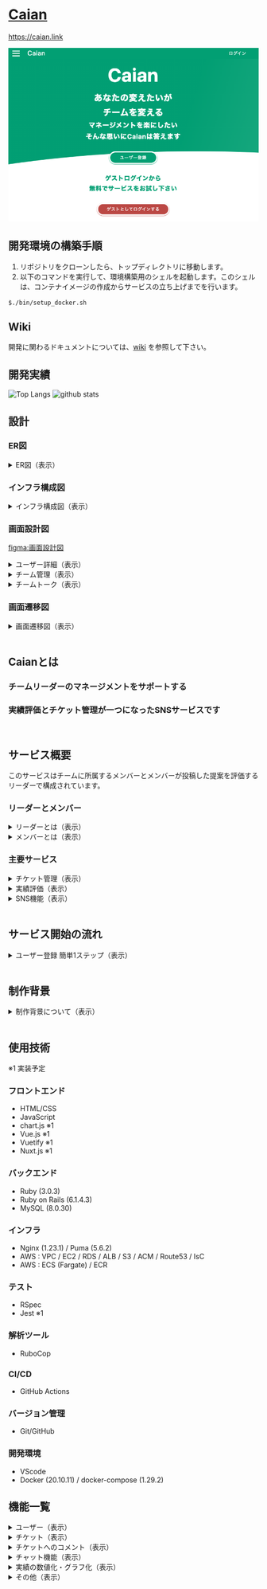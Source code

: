 # [Caian](https://caian.link)
https://caian.link

![figure of ER](app/assets/images/top.png)
<br>

## 開発環境の構築手順
1. リポジトリをクローンしたら、トップディレクトリに移動します。
2. 以下のコマンドを実行して、環境構築用のシェルを起動します。このシェルは、コンテナイメージの作成からサービスの立ち上げまでを行います。
```
$./bin/setup_docker.sh
```

## Wiki
開発に関わるドキュメントについては、[wiki](https://github.com/aki366/Caian_app/wiki/Wiki) を参照して下さい。

## 開発実績
<p align="left"> 
  <img alt="Top Langs" height="150px" src="https://github-readme-stats.vercel.app/api/top-langs/?username=aki366&layout=compact&show_icons=true&theme=onedark" />
  <img alt="github stats" height="150px" src="https://github-readme-stats.vercel.app/api?username=aki366&theme=onedark&show_icons=ture" />
</p>

## 設計

### ER図
<details>
<summary>ER図（表示）</summary>

![figure of ER](app/assets/images/ERD.png)
</details>

### インフラ構成図
<details>
<summary>インフラ構成図（表示）</summary>

![figure of ER](app/assets/images/Infrastructure_diagram.png)
</details>

### 画面設計図

[figma:画面設計図](https://www.figma.com/file/89WqHwRatfXBjokkGxmqq4/original?node-id=0%3A1)

<details>
<summary>ユーザー詳細（表示）</summary>

![figure of ER](app/assets/images/user_show.png)
</details>

<details>
<summary>チーム管理（表示）</summary>

![figure of ER](app/assets/images/team_management.png
)
</details>

<details>
<summary>チームトーク（表示）</summary>

![figure of ER](app/assets/images/team_talk.png
)
</details>

### 画面遷移図
<details>
<summary>画面遷移図（表示）</summary>

![画面遷移図](app/assets/images/Screen_transition_diagram.png)
</details>

<br>

## Caianとは
### チームリーダーのマネージメントをサポートする
### 実績評価とチケット管理が一つになったSNSサービスです

<br>

## サービス概要
このサービスはチームに所属するメンバーとメンバーが投稿した提案を評価するリーダーで構成されています。

### リーダーとメンバー

<details>
<summary>リーダーとは（表示）</summary>
<br>
チームを新規作成したユーザーは自動でそのチームのリーダーになります。<br>
リーダーは、メンバーが投稿したチケットの承認や評価などの機能が使用できます。<br>
<br>

**あなたはチームのリーダーとしてこんな悩みを抱えていませんか？**<br>

- メンバーの日々の頑張りを評価に反映したいが、忙しくて把握できない<br>
- 定量的な評価がされず不満を抱いているメンバーがいる<br>

もっとメンバーの日頃の成果を評価したい、マネージメントに集中したい!<br>
そんな思いにCaianは答えます<br>

**マネージメントをもっとスマートに、当たり前に**<br>
<br>
</details>

<details>
<summary>メンバーとは（表示）</summary>
<br>
リーダーから招待されてチームに所属したユーザーのこと<br>
<br>

**あなたはチームの一員としてこんな悩みを抱えていませんか？**<br>

- 日々、タスクや改善活動をしているが、承認フローが面倒<br>
- 自分が行ったタスクや成果を一元管理できていない<br>
- 日々の成果をリーダーにアピールできていない<br>

もっとスマートに自分の成果を管理したい!<br>
そんな思いにCaianは答えます。<br>

**あなたの努力は努力せずに評価されます。**<br>
<br>
</details>

### 主要サービス
<details>
<summary>チケット管理（表示）</summary>
<br>

- 日々のちょっとした業務改善や手順作成の連絡と承認を1つのチケットで管理できます。
- リーダーはメンバーが作成したチケットに３段階の評価ポイントを付けて承認するだけです。
- コメントを添えてフィードバックすることも可能です。
<br>
</details>

<details>
<summary>実績評価（表示）</summary>
<br>

- メンバーが投稿したチケットは自動で数値化、グラフ化され、いつでも最新の実績を把握することができます。
- メンバーごとの実績をマージしてチームの強みと弱みを視覚的に把握できます。
<br>
</details>

<details>
<summary>SNS機能（表示）</summary>
<br>

- メンバー同士でメッセージを交換することも可能です。
- 提案された投稿やコメントにメンバー同士で『いいね！』を付けることができます。
<br>
</details>

<br>

## サービス開始の流れ
<details>
<summary>ユーザー登録 簡単1ステップ（表示）</summary>
<br>

- あなたは所属するチームのリーダーから招待を受け取りメンバーになるだけ。
- あなたがリーダーとなって、自由にチームを作りメンバーを招待することも可能です。
- 役職や細かい権限の設定は不要。リーダーかメンバーだけです。
</details>

<br>

## 制作背景

<details>
<summary>制作背景について（表示）</summary>
<br>
前職でリーダーを経験した際に、メンバーが行った改善活動や問題提起のアウトプット方法が様々で評価する際の数値化などに手間が掛っていました。そのため、せっかくの提案も実績として抜けていたり、透明性が無かったりという経験をしました。<br>
そういった背景から、もっと手軽に適切に、管理、評価できるサービスを提供できないかと考えこのサービスを開発しました。
</details>

<br>

## 使用技術
※1  実装予定
### フロントエンド
- HTML/CSS
- JavaScript
- chart.js  ※1
- Vue.js  ※1
- Vuetify  ※1
- Nuxt.js  ※1

### バックエンド
- Ruby (3.0.3)
- Ruby on Rails (6.1.4.3)
- MySQL (8.0.30)

### インフラ
- Nginx (1.23.1) / Puma (5.6.2)
- AWS : VPC / EC2 / RDS / ALB / S3 / ACM / Route53 / IsC
- AWS : ECS (Fargate) / ECR

### テスト
- RSpec
- Jest  ※1

### 解析ツール
- RuboCop

### CI/CD
- GitHub Actions

### バージョン管理
- Git/GitHub

### 開発環境
- VScode
- Docker (20.10.11) / docker-compose (1.29.2)

## 機能一覧

<details>
<summary>ユーザー（表示）</summary>
<br>

- ユーザー新規登録/編集/削除
- ユーザーアイコン登録/編集/削除
- ログイン/ログアウト/ゲストログイン
- パスワード再設定
<br>
</details>

<details>
<summary>チケット（表示）</summary>
<br>

- 投稿/編集/削除
- 一覧表示、詳細表示
- 画像複数登録
- 投稿日時表示
- 投稿者
- ステータス
- カテゴリ
- 件名
- 内容
- いいね
- チケットとコメントを同一画面で表示
- チケット内容の表示（トップ画面に簡易表示、一覧表示、詳細表示、ソート機能）
<br>
</details>

<details>
<summary>チケットへのコメント（表示）</summary>
<br>

- 投稿/編集/削除
- 投稿日時表示
- コメント
<br>
</details>

<details>
<summary>チャット機能（表示）</summary>
<br>

- チャンネル
- ダイレクトメッセージ
- メッセージ投稿
- チケットの投稿
<br>
</details>

<details>
<summary>実績の数値化・グラフ化（表示）</summary>
<br>

- 投稿数
- 加点
- ポイント（投稿数＋加点）
- ユーザ一覧で実績表示（リーダーのみ表示）
<br>
</details>

<details>
<summary>その他（表示）</summary>
<br>

- 検索機能
- レスポンシブデザイン
＜以下余裕があれば実装＞
- リマインダー機能
- 通知機能（投稿、更新）
<br>
</details>

